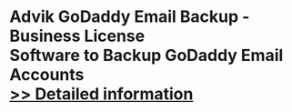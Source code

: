 # Advik GoDaddy Email Backup - Business License<br />Software to Backup GoDaddy Email Accounts<br />[>> Detailed information](https://secure.shareit.com/shareit/product.html?productid=300857077&affiliateid=200057808)